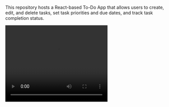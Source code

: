 This repository hosts a React-based To-Do App that allows users to create, edit, and delete tasks, set task priorities and due dates, and track task completion status.

<video autoplay width="320" height="240" controls>
  <source src="./src/assets/tutorial.mp4" type="video/mp4">
</video>